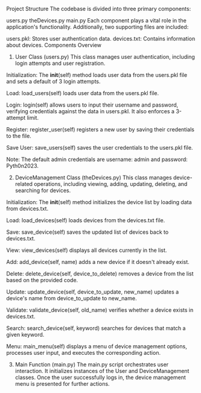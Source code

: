 Project Structure
The codebase is divided into three primary components:

users.py
theDevices.py
main.py
Each component plays a vital role in the application's functionality. Additionally, two supporting files are included:

users.pkl: Stores user authentication data.
devices.txt: Contains information about devices.
Components Overview
1. User Class (users.py)
This class manages user authentication, including login attempts and user registration.

Initialization:
The __init__(self) method loads user data from the users.pkl file and sets a default of 3 login attempts.

Load:
load_users(self) loads user data from the users.pkl file.

Login:
login(self) allows users to input their username and password, verifying credentials against the data in users.pkl. It also enforces a 3-attempt limit.

Register:
register_user(self) registers a new user by saving their credentials to the file.

Save User:
save_users(self) saves the user credentials to the users.pkl file.

Note: The default admin credentials are username: admin and password: Pyth0n2023.

2. DeviceManagement Class (theDevices.py)
This class manages device-related operations, including viewing, adding, updating, deleting, and searching for devices.

Initialization:
The __init__(self) method initializes the device list by loading data from devices.txt.

Load:
load_devices(self) loads devices from the devices.txt file.

Save:
save_device(self) saves the updated list of devices back to devices.txt.

View:
view_devices(self) displays all devices currently in the list.

Add:
add_device(self, name) adds a new device if it doesn't already exist.

Delete:
delete_device(self, device_to_delete) removes a device from the list based on the provided code.

Update:
update_device(self, device_to_update, new_name) updates a device's name from device_to_update to new_name.

Validate:
validate_device(self, old_name) verifies whether a device exists in devices.txt.

Search:
search_device(self, keyword) searches for devices that match a given keyword.

Menu:
main_menu(self) displays a menu of device management options, processes user input, and executes the corresponding action.

3. Main Function (main.py)
The main.py script orchestrates user interaction. It initializes instances of the User and DeviceManagement classes. Once the user successfully logs in, the device management menu is presented for further actions.

